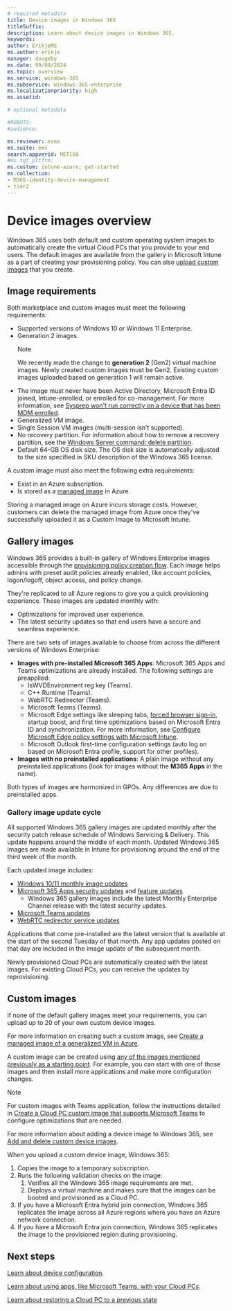 ```yaml
---
# required metadata
title: Device images in Windows 365
titleSuffix:
description: Learn about device images in Windows 365.
keywords:
author: ErikjeMS 
ms.author: erikje
manager: dougeby
ms.date: 09/09/2024
ms.topic: overview
ms.service: windows-365
ms.subservice: windows-365-enterprise
ms.localizationpriority: high
ms.assetid: 

# optional metadata

#ROBOTS:
#audience:

ms.reviewer: evas
ms.suite: ems
search.appverid: MET150
#ms.tgt_pltfrm:
ms.custom: intune-azure; get-started
ms.collection:
- M365-identity-device-management
- tier2
---
```


# Device images overview

Windows 365 uses both default and custom operating system images to automatically create the virtual Cloud PCs that you provide to your end users. The default images are available from the gallery in Microsoft Intune as a part of creating your provisioning policy. You can also [upload custom images](add-device-images.md) that you create.

## Image requirements

Both marketplace and custom images must meet the following requirements:

- Supported versions of Windows 10 or Windows 11 Enterprise.
- Generation 2 images.
    > [!Note]
    > We recently made the change to **generation 2** (Gen2) virtual machine images. Newly created custom images must be Gen2. Existing custom images uploaded based on generation 1 will remain active.
- The image must never have been Active Directory, Microsoft Entra ID joined, Intune-enrolled, or enrolled for co-management. For more information, see [Sysprep won't run correctly on a device that has been MDM enrolled](/troubleshoot/mem/intune/device-enrollment/troubleshoot-sysprep-windows-10-device-enrolled-mdm).
- Generalized VM image.
- Single Session VM images (multi-session isn’t supported).
- No recovery partition. For information about how to remove a recovery partition, see the [Windows Server command: delete partition](/windows-server/administration/windows-commands/delete-partition).
- Default 64-GB OS disk size. The OS disk size is automatically adjusted to the size specified in SKU description of the Windows 365 license.

A custom image must also meet the following extra requirements:

- Exist in an Azure subscription.
- Is stored as a [managed image](/azure/virtual-machines/capture-image-resource) in Azure.

Storing a managed image on Azure incurs storage costs. However, customers can delete the managed image from Azure once they've successfully uploaded it as a Custom Image to Microsoft Intune.

## Gallery images

Windows 365 provides a built-in gallery of Windows Enterprise images accessible through the [provisioning policy creation flow](create-provisioning-policy.md). Each image helps admins with preset audit policies already enabled, like account policies, logon/logoff, object access, and policy change.

They're replicated to all Azure regions to give you a quick provisioning experience. These images are updated monthly with:

- Optimizations for improved user experience.
- The latest security updates so that end users have a secure and seamless experience.

There are two sets of images available to choose from across the different versions of Windows Enterprise:

- **Images with pre-installed Microsoft 365 Apps**: Microsoft 365 Apps and Teams optimizations are already installed. The following settings are preapplied:
  - IsWVDEnvironment reg key (Teams).
  - C++ Runtime (Teams).
  - WebRTC Redirector (Teams).
  - Microsoft Teams (Teams).
  - Microsoft Edge settings like sleeping tabs, [forced browser sign-in](/deployedge/microsoft-edge-policies#browsersignin), startup boost, and first time optimizations based on Microsoft Entra ID and synchronization. For more information, see [Configure Microsoft Edge policy settings with Microsoft Intune](/deployedge/configure-edge-with-intune).
  - Microsoft Outlook first-time configuration settings (auto log on based on Microsoft Entra profile, support for other profiles).
- **Images with no preinstalled applications**: A plain image without any preinstalled applications (look for images without the **M365 Apps** in the name).

Both types of images are harmonized in GPOs. Any differences are due to preinstalled apps.

### Gallery image update cycle

All supported Windows 365 gallery images are updated monthly after the security patch release schedule of Windows Servicing & Delivery. This update happens around the middle of each month. Updated Windows 365 images are made available in Intune for provisioning around the end of the third week of the month.

Each updated image includes:

- [Windows 10/11 monthly image updates](https://support.microsoft.com/topic/windows-10-release-on-azure-marketplace-update-history-da826e21-45ae-f6b9-de71-5f0ee2ec1563)
- [Microsoft 365 Apps security updates](/officeupdates/microsoft365-apps-security-updates) and [feature updates](/officeupdates/monthly-enterprise-channel)
  - Windows 365 gallery images include the latest Monthly Enterprise Channel release with the latest security updates.
- [Microsoft Teams updates](https://support.microsoft.com/office/what-s-new-in-microsoft-teams-d7092a6d-c896-424c-b362-a472d5f105de)
- [WebRTC redirector service updates](/azure/virtual-desktop/teams-on-avd#install-the-teams-websocket-service)

Applications that come pre-installed are the latest version that is available at the start of the second Tuesday of that month. Any app updates posted on that day are included in the image update of the subsequent month.

Newly provisioned Cloud PCs are automatically created with the latest images. For existing Cloud PCs, you can receive the updates by reprovisioning.

## Custom images

If none of the default gallery images meet your requirements, you can upload up to 20 of your own custom device images.

For more information on creating such a custom image, see [Create a managed image of a generalized VM in Azure](/azure/virtual-machines/windows/capture-image-resource).

A custom image can be created using [any of the images mentioned previously as a starting point](https://azuremarketplace.microsoft.com/marketplace/apps/microsoftwindowsdesktop.windows-ent-cpc). For example, you can start with one of those images and then install more applications and make more configuration changes.

> [!NOTE]
> For custom images with Teams application, follow the instructions detailed in [Create a Cloud PC custom image that supports Microsoft Teams](create-custom-image-support-teams.md) to configure optimizations that are needed.  

For more information about adding a device image to Windows 365, see [Add and delete custom device images](add-device-images.md).

When you upload a custom device image, Windows 365:

1. Copies the image to a temporary subscription.
2. Runs the following validation checks on the image:
    1. Verifies all the Windows 365 image requirements are met.
    2. Deploys a virtual machine and makes sure that the images can be booted and provisioned as a Cloud PC.
3. If you have a Microsoft Entra hybrid join connection, Windows 365 replicates the image across all Azure regions where you have an Azure network connection.
4. If you have a Microsoft Entra join connection, Windows 365 replicates the image to the provisioned region during provisioning.

<!-- ########################## -->
## Next steps

[Learn about device configuration](device-configuration.md).

[Learn about using apps, like Microsoft Teams, with your Cloud PCs](app-overview.md).

[Learn about restoring a Cloud PC to a previous state](restore-overview.md)
